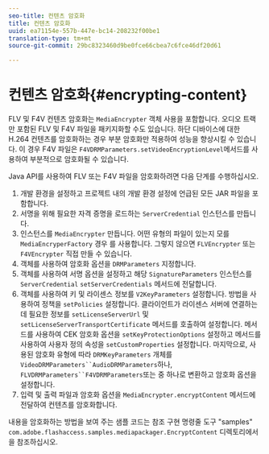 ```yaml
---
seo-title: 컨텐츠 암호화
title: 컨텐츠 암호화
uuid: ea71154e-557b-447e-bc14-208232f00be1
translation-type: tm+mt
source-git-commit: 29bc8323460d9be0fce66cbea7c6fce46df20d61

---
```



# 컨텐츠 암호화{#encrypting-content}

FLV 및 F4V 컨텐츠 암호화는 `MediaEncrypter` 객체 사용을 포함합니다. 오디오 트랙만 포함된 FLV 및 F4V 파일을 패키지화할 수도 있습니다. 하단 디바이스에 대한 H.264 컨텐츠를 암호화하는 경우 부분 암호화만 적용하여 성능을 향상시킬 수 있습니다. 이 경우 F4V 파일은 `F4VDRMParameters.setVideoEncryptionLevel`메서드를 사용하여 부분적으로 암호화될 수 있습니다.

Java API를 사용하여 FLV 또는 F4V 파일을 암호화하려면 다음 단계를 수행하십시오.

1. 개발 환경을 설정하고 프로젝트 내의 개발 환경 설정에 언급된 모든 JAR 파일을 포함합니다.
1. 서명을 위해 필요한 자격 증명을 로드하는 `ServerCredential` 인스턴스를 만듭니다.
1. 인스턴스를 `MediaEncrypter` 만듭니다. 어떤 유형의 파일이 있는지 모를 `MediaEncryperFactory` 경우 를 사용합니다. 그렇지 않으면 `FLVEncrypter` 또는 `F4VEncrypter` 직접 만들 수 있습니다.
1. 객체를 사용하여 암호화 옵션을 `DRMParameters` 지정합니다.
1. 객체를 사용하여 서명 옵션을 설정하고 해당 `SignatureParameters` 인스턴스를 `ServerCredential` `setServerCredentials` 메서드에 전달합니다.
1. 객체를 사용하여 키 및 라이센스 정보를 `V2KeyParameters` 설정합니다. 방법을 사용하여 정책을 `setPolicies` 설정합니다. 클라이언트가 라이센스 서버에 연결하는 데 필요한 정보를 `setLicenseServerUrl` 및 `setLicenseServerTransportCertificate` 메서드를 호출하여 설정합니다. 메서드를 사용하여 CEK 암호화 옵션을 `setKeyProtectionOptions` 설정하고 메서드를 사용하여 사용자 정의 속성을 `setCustomProperties` 설정합니다. 마지막으로, 사용된 암호화 유형에 따라 `DRMKeyParameters` 개체를 `VideoDRMParameters``AudioDRMParameters`하나, `FLVDRMParameters``F4VDRMParameters`또는 중 하나로 변환하고 암호화 옵션을 설정합니다.
1. 입력 및 출력 파일과 암호화 옵션을 `MediaEncrypter.encryptContent` 메서드에 전달하여 컨텐츠를 암호화합니다.

내용을 암호화하는 방법을 보여 주는 샘플 코드는 참조 구현 명령줄 도구 &quot;samples&quot; `com.adobe.flashaccess.samples.mediapackager.EncryptContent` 디렉토리에서 을 참조하십시오.
